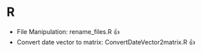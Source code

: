 # R
* File Manipulation: rename_files.R :thumbsup:
* Convert date vector to matrix: ConvertDateVector2matrix.R :thumbsup:
